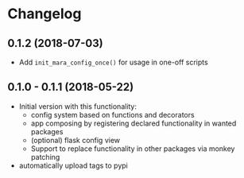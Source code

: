 # Changelog

## 0.1.2 (2018-07-03)
- Add `init_mara_config_once()` for usage in one-off scripts

## 0.1.0 - 0.1.1 (2018-05-22)

- Initial version with this functionality:
  - config system based on functions and decorators
  - app composing by registering declared functionality in wanted packages
  - (optional) flask config view 
  - Support to replace functionality in other packages via monkey patching
- automatically upload tags to pypi

